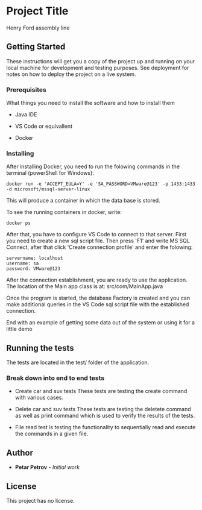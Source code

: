 # Project Title

Henry Ford assembly line

## Getting Started

These instructions will get you a copy of the project up and running on your local machine for development and testing purposes. See deployment for notes on how to deploy the project on a live system.

### Prerequisites

What things you need to install the software and how to install them

* Java IDE

* VS Code or equivallent

* Docker

### Installing

After installing Docker, you need to run the folowing commands in the
terminal (powerShell for Windows):
```
docker run -e 'ACCEPT_EULA=Y' -e 'SA_PASSWORD=VMware@123' -p 1433:1433 -d microsoft/mssql-server-linux

```
This will produce a container in which the data base is stored.

To see the running containers in docker, write:
```
docker ps

```

After that, you have to configure VS Code to connect to that server.
First you need to create a new sql script file. Then press 'F1' and write MS SQL Connect,
after that click 'Create connection profile' and enter the folowing:

```
servername: localhost
username: sa
password: VMware@123

```
After the connection establishment, you are ready to use the application.
The location of the Main app class is at: src/com/MainApp.java

Once the program is started, the database Factory is created and you can
make additional queries in the VS Code sql script file with the established connection.

End with an example of getting some data out of the system or using it for a little demo

## Running the tests

The tests are located in the test/ folder of the application.

### Break down into end to end tests

* Create car and suv tests
  These tests are testing the create command with various cases.

* Delete car and suv tests
  These tests are testing the deletete command as well as print command
  which is used to verify the results of the tests.

* File read test is testing the functionality to sequentially read and execute
  the commands in a given file.

## Author

* **Petar Petrov** - *Initial work*

## License

This project has no license.

